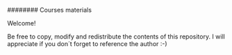 ######## Courses materials

Welcome! 

Be free to copy, modify and redistribute the contents of this repository. I will appreciate if you don´t forget to reference the author :-)